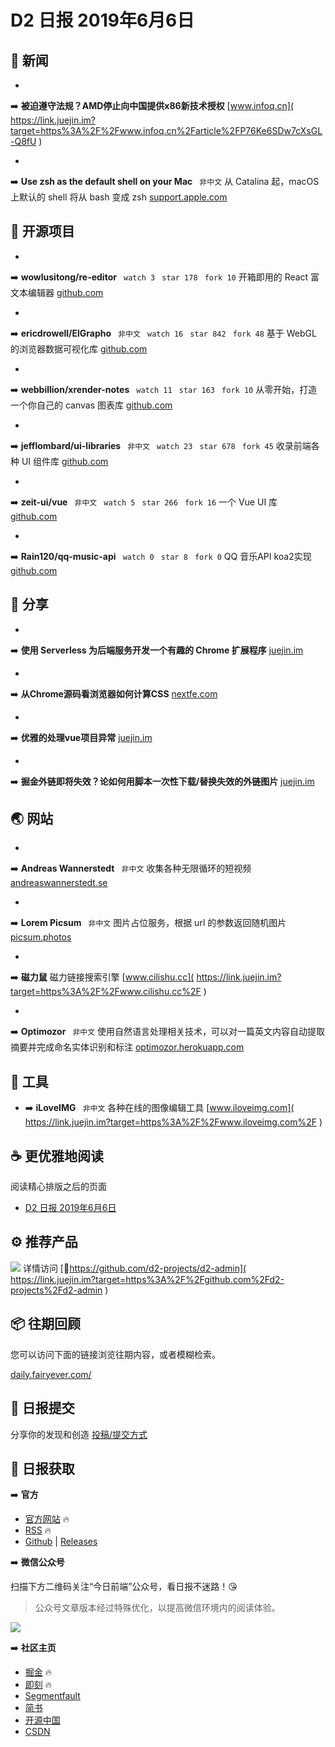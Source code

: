 # D2 日报 2019年6月6日 #

## 📰 新闻 ##

* 

➡️ **被迫遵守法规？AMD停止向中国提供x86新技术授权**
[www.infoq.cn]( https://link.juejin.im?target=https%3A%2F%2Fwww.infoq.cn%2Farticle%2FP76Ke6SDw7cXsGL-Q8fU )

* 

➡️ **Use zsh as the default shell on your Mac** ` 非中文`
从 Catalina 起，macOS 上默认的 shell 将从 bash 变成 zsh
[support.apple.com]( https://link.juejin.im?target=https%3A%2F%2Fsupport.apple.com%2Fen-ca%2FHT208050 )

## 🔩 开源项目 ##

* 

➡️ **wowlusitong/re-editor**
` watch 3` ` star 178` ` fork 10`
开箱即用的 React 富文本编辑器
[github.com]( https://link.juejin.im?target=https%3A%2F%2Fgithub.com%2Fwowlusitong%2Fre-editor )

* 

➡️ **ericdrowell/ElGrapho** ` 非中文`
` watch 16` ` star 842` ` fork 48`
基于 WebGL 的浏览器数据可视化库
[github.com]( https://link.juejin.im?target=https%3A%2F%2Fgithub.com%2Fericdrowell%2FElGrapho )

* 

➡️ **webbillion/xrender-notes**
` watch 11` ` star 163` ` fork 10`
从零开始，打造一个你自己的 canvas 图表库
[github.com]( https://link.juejin.im?target=https%3A%2F%2Fgithub.com%2Fwebbillion%2Fxrender-notes )

* 

➡️ **jefflombard/ui-libraries** ` 非中文`
` watch 23` ` star 678` ` fork 45`
收录前端各种 UI 组件库
[github.com]( https://link.juejin.im?target=https%3A%2F%2Fgithub.com%2Fjefflombard%2Fui-libraries )

* 

➡️ **zeit-ui/vue** ` 非中文`
` watch 5` ` star 266` ` fork 16`
一个 Vue UI 库
[github.com]( https://link.juejin.im?target=https%3A%2F%2Fgithub.com%2Fzeit-ui%2Fvue )

* 

➡️ **Rain120/qq-music-api**
` watch 0` ` star 8` ` fork 0`
QQ 音乐API koa2实现
[github.com]( https://link.juejin.im?target=https%3A%2F%2Fgithub.com%2Frain120%2Fqq-music-api )

## 📖 分享 ##

* 

➡️ **使用 Serverless 为后端服务开发一个有趣的 Chrome 扩展程序**
[juejin.im]( https://juejin.im/post/5cf7048b518825064000652e )

* 

➡️ **从Chrome源码看浏览器如何计算CSS**
[nextfe.com]( https://link.juejin.im?target=https%3A%2F%2Fnextfe.com%2Fhow-chrome-compute-css%2F )

* 

➡️ **优雅的处理vue项目异常**
[juejin.im]( https://juejin.im/post/5cf72029f265da1b5f264334 )

* 

➡️ **掘金外链即将失效？论如何用脚本一次性下载/替换失效的外链图片**
[juejin.im]( https://juejin.im/post/5cf664e0e51d454d5653579e#comment )

## 🌏 网站 ##

* 

➡️ **Andreas Wannerstedt** ` 非中文`
收集各种无限循环的短视频
[andreaswannerstedt.se]( https://link.juejin.im?target=https%3A%2F%2Fandreaswannerstedt.se%2Foddly-satisfying-vol5 )

* 

➡️ **Lorem Picsum** ` 非中文`
图片占位服务，根据 url 的参数返回随机图片
[picsum.photos]( https://link.juejin.im?target=https%3A%2F%2Fpicsum.photos%2F )

* 

➡️ **磁力鼠**
磁力链接搜索引擎
[www.cilishu.cc]( https://link.juejin.im?target=https%3A%2F%2Fwww.cilishu.cc%2F )

* 

➡️ **Optimozor** ` 非中文`
使用自然语言处理相关技术，可以对一篇英文内容自动提取摘要并完成命名实体识别和标注
[optimozor.herokuapp.com]( https://link.juejin.im?target=https%3A%2F%2Foptimozor.herokuapp.com%2F )

## 🔨 工具 ##

* ➡️ **iLoveIMG** ` 非中文`
各种在线的图像编辑工具
[www.iloveimg.com]( https://link.juejin.im?target=https%3A%2F%2Fwww.iloveimg.com%2F )

## ☕️ 更优雅地阅读 ##

阅读精心排版之后的页面

* [D2 日报 2019年6月6日]( https://link.juejin.im?target=https%3A%2F%2Fdaily.fairyever.com%2Fpost%2F2019%2F06%2F06.html )

## ⚙ 推荐产品 ##

![](https://user-gold-cdn.xitu.io/2019/6/5/16b27ee91f2cca30?imageView2/0/w/1280/h/960/ignore-error/1) 详情访问 [🔗https://github.com/d2-projects/d2-admin]( https://link.juejin.im?target=https%3A%2F%2Fgithub.com%2Fd2-projects%2Fd2-admin )

## 📦 往期回顾 ##

您可以访问下面的链接浏览往期内容，或者模糊检索。

[daily.fairyever.com/]( https://link.juejin.im?target=https%3A%2F%2Fdaily.fairyever.com%2F )

## 📮 日报提交 ##

分享你的发现和创造 [投稿/提交方式]( https://link.juejin.im?target=https%3A%2F%2Fdaily.fairyever.com%2Farticle%2Fchrome-extension.html )

## 💁 日报获取 ##

➡️ **官方**

* [官方网站]( https://link.juejin.im?target=https%3A%2F%2Fdaily.fairyever.com%2F ) 🔥
* [RSS]( https://link.juejin.im?target=https%3A%2F%2Fgithub.com%2Fd2-projects%2Fd2-daily%2Freleases.atom ) 🔥
* [Github]( https://link.juejin.im?target=https%3A%2F%2Fgithub.com%2Fd2-projects%2Fd2-daily ) | [Releases]( https://link.juejin.im?target=https%3A%2F%2Fgithub.com%2Fd2-projects%2Fd2-daily%2Freleases )

➡️ **微信公众号**

扫描下方二维码关注“今日前端”公众号，看日报不迷路！😘

> 
> 
> 
> 公众号文章版本经过特殊优化，以提高微信环境内的阅读体验。
> 
> 

![](https://user-gold-cdn.xitu.io/2019/6/5/16b27ee92e4c3845?imageView2/0/w/1280/h/960/ignore-error/1)

➡️ **社区主页**

* [掘金]( https://juejin.im/user/57a48b632e958a006691b946 ) 🔥
* [即刻]( https://link.juejin.im?target=https%3A%2F%2Fweb.okjike.com%2Fuser%2FE51AE5A3-8F83-4DA1-9A53-AB5BBFEC78B9 ) 🔥
* [Segmentfault]( https://link.juejin.im?target=https%3A%2F%2Fsegmentfault.com%2Fblog%2Fd2-projects )
* [简书]( https://link.juejin.im?target=https%3A%2F%2Fwww.jianshu.com%2Fu%2F0ed75b7d8bd9 )
* [开源中国]( https://link.juejin.im?target=https%3A%2F%2Fmy.oschina.net%2Fu%2F3871516 )
* [CSDN]( https://link.juejin.im?target=https%3A%2F%2Fblog.csdn.net%2FFairyEver )